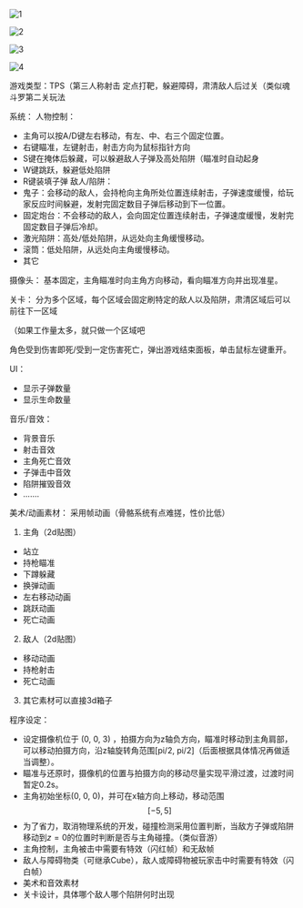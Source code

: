![1](https://github.com/user-attachments/assets/b7b6778a-795d-4f13-8070-cacf5055c40b)

![2](https://github.com/user-attachments/assets/631be374-6e43-47bf-ae57-c88041bd55b2)

![3](https://github.com/user-attachments/assets/fccabe3e-b580-48cc-bc47-31ebbccbeeb8)

![4](https://github.com/user-attachments/assets/ec1d32ab-9689-4606-b4da-3d074cec3a17)

游戏类型：TPS（第三人称射击
定点打靶，躲避障碍，肃清敌人后过关（类似魂斗罗第二关玩法

系统：
人物控制：
- 主角可以按A/D键左右移动，有左、中、右三个固定位置。
- 右键瞄准，左键射击，射击方向为鼠标指针方向
- S键在掩体后躲藏，可以躲避敌人子弹及高处陷阱（瞄准时自动起身
- W键跳跃，躲避低处陷阱
- R键装填子弹
敌人/陷阱：
- 鬼子：会移动的敌人，会持枪向主角所处位置连续射击，子弹速度缓慢，给玩家反应时间躲避，发射完固定数目子弹后移动到下一位置。
- 固定炮台：不会移动的敌人，会向固定位置连续射击，子弹速度缓慢，发射完固定数目子弹后冷却。
- 激光陷阱：高处/低处陷阱，从远处向主角缓慢移动。
- 滚筒：低处陷阱，从远处向主角缓慢移动。
- 其它

摄像头：
基本固定，主角瞄准时向主角方向移动，看向瞄准方向并出现准星。

关卡：
分为多个区域，每个区域会固定刷特定的敌人以及陷阱，肃清区域后可以前往下一区域

（如果工作量太多，就只做一个区域吧

角色受到伤害即死/受到一定伤害死亡，弹出游戏结束面板，单击鼠标左键重开。

UI：
- 显示子弹数量
- 显示生命数量

音乐/音效：
- 背景音乐
- 射击音效
- 主角死亡音效
- 子弹击中音效
- 陷阱摧毁音效
- .......

美术/动画素材：
采用帧动画（骨骼系统有点难搓，性价比低）
1. 主角（2d贴图）
- 站立
- 持枪瞄准
- 下蹲躲藏
- 换弹动画
- 左右移动动画
- 跳跃动画
- 死亡动画

2. 敌人（2d贴图）
- 移动动画
- 持枪射击
- 死亡动画

3. 其它素材可以直接3d箱子

程序设定：
- 设定摄像机位于 (0, 0, 3) ，拍摄方向为z轴负方向，瞄准时移动到主角肩部，可以移动拍摄方向，沿z轴旋转角范围[pi/2, pi/2]（后面根据具体情况再做适当调整）。
- 瞄准与还原时，摄像机的位置与拍摄方向的移动尽量实现平滑过渡，过渡时间暂定0.2s。
- 主角初始坐标(0, 0, 0)，并可在x轴方向上移动，移动范围$$[-5, 5]$$
- 为了省力，取消物理系统的开发，碰撞检测采用位置判断，当敌方子弹或陷阱移动到$z=0$的位置时判断是否与主角碰撞。（类似音游）
- 主角控制，主角被击中需要有特效（闪红帧）和无敌帧
- 敌人与障碍物类（可继承Cube），敌人或障碍物被玩家击中时需要有特效（闪白帧）
- 美术和音效素材
- 关卡设计，具体哪个敌人哪个陷阱何时出现
